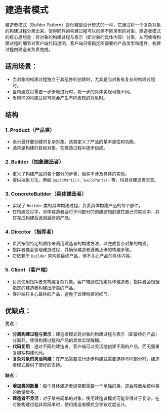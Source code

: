 # 建造者模式

建造者模式（Builder Pattern）是创建型设计模式的一种，它通过将一个复杂对象的构建过程分离出来，使得同样的构建过程可以创建不同类型的对象。建造者模式的核心思想是：将对象的构建过程与表示（即对象的具体内容）分离，从而使得构建过程的细节对客户端代码透明，客户端只需指定所需要的产品类型和组件，构建过程由建造者负责完成。

## 适用场景：

- 当对象的构建过程独立于其组件的创建时，尤其是当对象有复杂的构建过程时。
- 当构建过程需要一步步地进行时，每一步的具体实现可能不同。
- 当同样的构建过程可能会产生不同表现的对象时。

## 结构
### 1. **Product（产品类）**

- 表示最终要创建的复杂对象。该类定义了产品的基本属性和功能。
- 通常是构建的目标对象，在建造过程中逐步组成。

### 2. **Builder（抽象建造者）**

- 定义了构建产品的各个部分的步骤，但并不涉及具体的实现。
- 提供抽象方法，例如 `buildPart1()`、`buildPart2()` 等，供具体建造者实现。

### 3. **ConcreteBuilder（具体建造者）**

- 实现了 `Builder` 类的具体构建过程，负责具体构建产品的每个部件。
- 在构建过程中，具体建造者会将不同部分的创建逻辑封装在自己的实现中，并在完成构建后返回最终的产品。

### 4. **Director（指挥者）**

- 负责按照特定的顺序来调用建造者的构建方法，以完成复杂对象的构建。
- 指挥者类会管理建造过程，并确保建造者遵循正确的构建步骤。
- 它依赖于 `Builder` 来构建最终产品，但不关心产品的具体内容。

### 5. **Client（客户端）**

- 负责使用指挥者来构建复杂对象。客户端通过指定具体建造者，指挥者会根据指定的建造者构建出所需的产品。
- 客户端只关心最终的产品，避免了处理构建的细节。

## 优缺点：

**优点：**

- **分离构建过程与表示**：建造者模式将对象的构建过程与表示（即最终的产品）分离开，使得构建过程和产品的具体实现解耦。
- **代码复用**：通过不同的建造者，客户端可以灵活地创建不同的产品，而无需重复编写构建代码。
- **复杂对象的灵活构建**：在产品需要进行逐步构建或需要选择不同部分时，建造者模式提供了很好的支持。

**缺点：**

- **增加类的数量**：每个具体建造者通常都需要一个单独的类，这会导致系统中类的数量增多。
- **建造者不灵活**：对于某些简单的对象，使用建造者模式可能显得过于复杂。在对象构建过程非常简单时，使用建造者模式会导致过度设计。